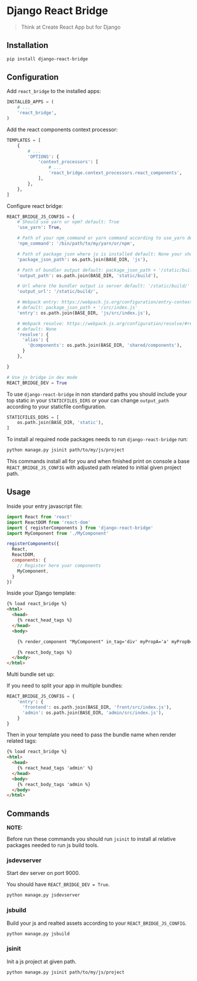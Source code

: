 # Django React Bridge
> Think at Create React App but for Django


## Installation
```sh
pip install django-react-bridge
```

## Configuration

Add `react_bridge` to the installed apps:

```py
INSTALLED_APPS = (
    # ...
    'react_bridge',
)
```

Add the react components context processor:

```py
TEMPLATES = [
    {
        # ...
        'OPTIONS': {
            'context_processors': [
                # ...
                'react_bridge.context_processors.react_components',
            ],
        },
    },
]
```

Configure react bridge:

```python
REACT_BRIDGE_JS_CONFIG = {
    # Should use yarn or npm? default: True
    'use_yarn': True,

    # Path of your npm_command or yarn command according to use_yarn default: yarn
    'npm_command': '/bin/path/to/my/yarn/or/npm',

    # Path of package json where js is installed default: None your should configure your own
    'package_json_path': os.path.join(BASE_DIR, 'js'),

    # Path of bundler output default: package_json_path + '/static/build'
    'output_path': os.path.join(BASE_DIR, 'static/build'),

    # Url where the bundler output is server default: '/static/build/'
    'output_url': '/static/build/',

    # Webpack entry: https://webpack.js.org/configuration/entry-context/#entry
    # default: package_json_path + '/src/index.js'
    'entry': os.path.join(BASE_DIR, 'js/src/index.js'),

    # Webpack resolve: https://webpack.js.org/configuration/resolve/#resolve
    # default: None
    'resolve': {
      'alias': {
        '@components': os.path.join(BASE_DIR, 'shared/components'),
      }
    },

}

# Use js bridge in dev mode
REACT_BRIDGE_DEV = True
```

To use `django-react-bridge` in non standard paths you should
include your top static in your `STATICFILES_DIRS` or your can change
`output_path` according to your staticfile configuration.


```python
STATICFILES_DIRS = [
    os.path.join(BASE_DIR, 'static'),
]
```

To install al required node packages needs to run `django-react-bridge` run:

```sh
python manage.py jsinit path/to/my/js/project
```

This commands install all for you and when finished print on console a base
`REACT_BRIDGE_JS_CONFIG` with adjusted path related to initial given project path.


## Usage

Inside your entry javascript file:

```js
import React from 'react'
import ReactDOM from 'react-dom'
import { registerComponents } from 'django-react-bridge'
import MyComponent from './MyComponent'

registerComponents({
  React,
  ReactDOM,
  components: {
    // Register here yuor components
    MyComponent,
  }
})
```

Inside your Django template:

```html
{% load react_bridge %}
<html>
  <head>
    {% react_head_tags %}
  </head>
  <body>

    {% render_component "MyComponent" in_tag='div' myPropA='a' myPropB='b' %}

    {% react_body_tags %}
  </body>
</html>
```

Multi bundle set up:

If you need to split your app in multiple bundles:


```python
REACT_BRIDGE_JS_CONFIG = {
    'entry': {
      'frontend': os.path.join(BASE_DIR, 'front/src/index.js'),
      'admin': os.path.join(BASE_DIR, 'admin/src/index.js'),
    }
}
```

Then in your template you need to pass the bundle name when render related tags:

```html
{% load react_bridge %}
<html>
  <head>
    {% react_head_tags 'admin' %}
  </head>
  <body>
    {% react_body_tags 'admin %}
  </body>
</html>
```

## Commands

**NOTE:**

Before run these commands you should run `jsinit` to install al relative
packages needed to run js build tools.

### jsdevserver

Start dev server on port 9000.

You should have `REACT_BRIDGE_DEV = True`.


```sh
python manage.py jsdevserver
```

### jsbuild

Build your js and realted assets according to your `REACT_BRIDGE_JS_CONFIG`.

```sh
python manage.py jsbuild
```

### jsinit

Init a js project at given path.

```sh
python manage.py jsinit path/to/my/js/project
```